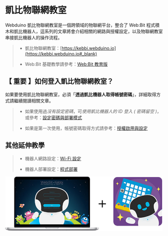 # 凱比物聯網教室

Webduino 凱比物聯網教室是一個跨領域的物聯網平台，整合了 Web:Bit 程式積木和凱比機器人，這系列的文章將會介紹相關的網路與授權設定，以及物聯網教室串接凱比機器人的操作流程。

> - 凱比物聯網教室：[https://kebbi.webduino.io](https://kebbi.webduino.io#_blank)
>
> - Web:Bit 基礎教學請參考：[Web:Bit 教育版](/tutorials/doc/zh-tw/education/index.html)

## 【 重要 】如何登入凱比物聯網教室？

如果要使用凱比物聯網教室，必須「**透過凱比機器人取得帳號密碼**」，詳細取得方式請繼續閱讀相關文章。

> - 如果使用過*沒有設定密碼*，可*使用凱比機器人的 ID 登入 ( 密碼留空 )*，或參考：[設定密碼與部署模式](setting/authorize.html#auth05)
>
> - 如果是第一次使用，帳號密碼取得方式請參考：[授權啟用與設定](setting/authorize.html)

## 其他延伸教學

> - 機器人網路設定：[Wi-Fi 設定](setting/wifi.html)
>
> - 機器人部署設定：[程式部署](setting/deploy.html)

![凱比物聯網教室](../../../media/zh-tw/kebbi/setting/setting-01.jpg)
